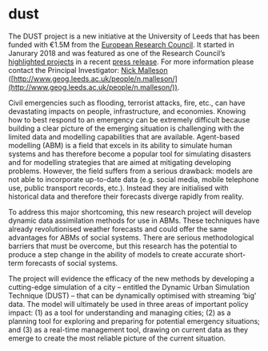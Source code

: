 # dust



The DUST project is a new initiative at the University of Leeds that has been funded with €1.5M from the [European Research Council](https://erc.europa.eu/). It started in Janurary 2018 and was featured as one of the Research Council’s [highlighted projects](https://erc.europa.eu/news/erc-2017-starting-grants-highlighted-projects) in a recent [press release](https://erc.europa.eu/news/erc-2017-starting-grants-results). For more information please contact the Principal Investigator: [Nick Malleson](https://github.com/nickmalleson) ([http://www.geog.leeds.ac.uk/people/n.malleson/](http://www.geog.leeds.ac.uk/people/n.malleson/)).

Civil emergencies such as flooding, terrorist attacks, fire, etc., can have devastating impacts on people, infrastructure, and economies. Knowing how to best respond to an emergency can be extremely difficult because building a clear picture of the emerging situation is challenging with the limited data and modelling capabilities that are available. Agent-based modelling (ABM) is a field that excels in its ability to simulate human systems and has therefore become a popular tool for simulating disasters and for modelling strategies that are aimed at mitigating developing problems. However, the field suffers from a serious drawback: models are not able to incorporate up-to-date data (e.g. social media, mobile telephone use, public transport records, etc.). Instead they are initialised with historical data and therefore their forecasts diverge rapidly from reality.

To address this major shortcoming, this new research project will develop dynamic data assimilation methods for use in ABMs. These techniques have already revolutionised weather forecasts and could offer the same advantages for ABMs of social systems. There are serious methodological barriers that must be overcome, but this research has the potential to produce a step change in the ability of models to create accurate short-term forecasts of social systems.

The project will evidence the efficacy of the new methods by developing a cutting-edge simulation of a city – entitled the Dynamic Urban Simulation Technique (DUST) – that can be dynamically optimised with streaming ‘big’ data. The model will ultimately be used in three areas of important policy impact: (1) as a tool for understanding and managing cities; (2) as a planning tool for exploring and preparing for potential emergency situations; and (3) as a real-time management tool, drawing on current data as they emerge to create the most reliable picture of the current situation.